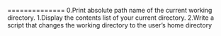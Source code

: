 ==============
0.Print absolute path name of the current working directory.
1.Display the contents list of your current directory.
2.Write a script that changes the working directory to the user’s home directory
